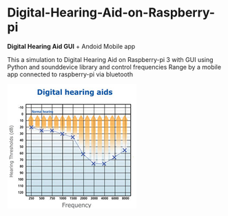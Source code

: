 # Digital-Hearing-Aid-on-Raspberry-pi
**Digital Hearing Aid GUI** + Andoid Mobile app

This a simulation to Digital Hearing Aid on Raspberry-pi 3 with GUI using Python and sounddevice library and control frequencies Range by a mobile app connected to raspberry-pi via bluetooth

![alt text](https://github.com/hananabilabd/Digital-Hearing-Aid-on-Raspberry-pi/blob/master/Digital_Hearing_Aids_small.jpg)
